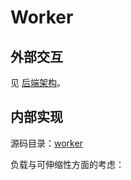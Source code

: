 # Worker

## 外部交互

见 [后端架构](arch.zh.md)。

## 内部实现

源码目录：[worker](https://github.com/THUAI-ssast/hiper-backend/tree/main/worker)

<!-- TODO -->

负载与可伸缩性方面的考虑：
